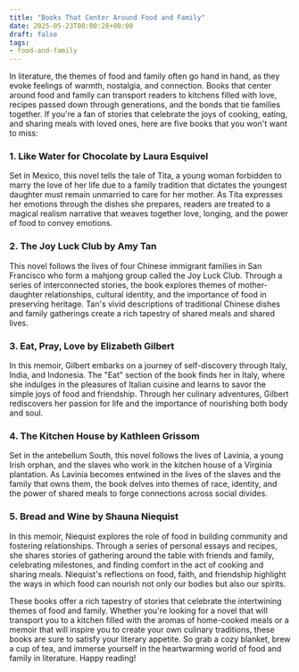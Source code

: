 ```yaml
---
title: "Books That Center Around Food and Family"
date: 2025-05-23T00:00:28+00:00
draft: false
tags:
- food-and-family
---
```


In literature, the themes of food and family often go hand in hand, as they evoke feelings of warmth, nostalgia, and connection. Books that center around food and family can transport readers to kitchens filled with love, recipes passed down through generations, and the bonds that tie families together. If you're a fan of stories that celebrate the joys of cooking, eating, and sharing meals with loved ones, here are five books that you won't want to miss:

### 1. Like Water for Chocolate by Laura Esquivel

Set in Mexico, this novel tells the tale of Tita, a young woman forbidden to marry the love of her life due to a family tradition that dictates the youngest daughter must remain unmarried to care for her mother. As Tita expresses her emotions through the dishes she prepares, readers are treated to a magical realism narrative that weaves together love, longing, and the power of food to convey emotions.

### 2. The Joy Luck Club by Amy Tan

This novel follows the lives of four Chinese immigrant families in San Francisco who form a mahjong group called the Joy Luck Club. Through a series of interconnected stories, the book explores themes of mother-daughter relationships, cultural identity, and the importance of food in preserving heritage. Tan's vivid descriptions of traditional Chinese dishes and family gatherings create a rich tapestry of shared meals and shared lives.

### 3. Eat, Pray, Love by Elizabeth Gilbert

In this memoir, Gilbert embarks on a journey of self-discovery through Italy, India, and Indonesia. The "Eat" section of the book finds her in Italy, where she indulges in the pleasures of Italian cuisine and learns to savor the simple joys of food and friendship. Through her culinary adventures, Gilbert rediscovers her passion for life and the importance of nourishing both body and soul.

### 4. The Kitchen House by Kathleen Grissom

Set in the antebellum South, this novel follows the lives of Lavinia, a young Irish orphan, and the slaves who work in the kitchen house of a Virginia plantation. As Lavinia becomes entwined in the lives of the slaves and the family that owns them, the book delves into themes of race, identity, and the power of shared meals to forge connections across social divides.

### 5. Bread and Wine by Shauna Niequist

In this memoir, Niequist explores the role of food in building community and fostering relationships. Through a series of personal essays and recipes, she shares stories of gathering around the table with friends and family, celebrating milestones, and finding comfort in the act of cooking and sharing meals. Niequist's reflections on food, faith, and friendship highlight the ways in which food can nourish not only our bodies but also our spirits.

These books offer a rich tapestry of stories that celebrate the intertwining themes of food and family. Whether you're looking for a novel that will transport you to a kitchen filled with the aromas of home-cooked meals or a memoir that will inspire you to create your own culinary traditions, these books are sure to satisfy your literary appetite. So grab a cozy blanket, brew a cup of tea, and immerse yourself in the heartwarming world of food and family in literature. Happy reading!
